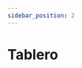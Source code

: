 ```yaml
---
sidebar_position: 2
---
```


# Tablero

<object width="100%" height="500 px" data="/pdf/tablero1.pdf"></object>